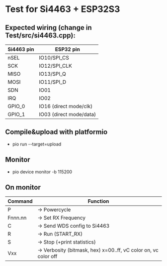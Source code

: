 # Test for Si4463 + ESP32S3

## Expected wiring (change in Test/src/si4463.cpp):
| Si4463 pin | ESP32 pin |
|------------|-----------|
| nSEL       | IO10/SPI_CS
| SCK        | IO12/SPI_CLK
| MISO       | IO13/SPI_Q
| MOSI       | IO11/SPI_D
| SDN        | IO01
| IRQ        | IO02
| GPIO_0     | IO16 (direct mode/clk)
| GPIO_1     | IO03 (direct mode/data)

## Compile&upload with platformio
- pio run --target=upload

## Monitor
- pio device monitor -b 115200

## On monitor
| Command   | Function |
|---|---|
| P         | -> Powercycle |
| Fnnn.nn   | -> Set RX Frequency |
| C         | -> Send WDS config to Si4463 |
| R         | -> Run (START_RX) |
| S         | -> Stop (+print statistics) |
| Vxx       | -> Verbosity (bitmask, hex) x=00..ff, vC color on, vc color off |
